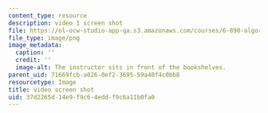 ```yaml
---
content_type: resource
description: video 1 screen shot
file: https://ol-ocw-studio-app-qa.s3.amazonaws.com/courses/6-890-algorithmic-lower-bounds-fun-with-hardness-proofs-fall-2014/37d2265d14e9f9c64eddf9c6a11b0fa0_video1.png
file_type: image/png
image_metadata:
  caption: ''
  credit: ''
  image-alt: The instructor sits in front of the bookshelves.
parent_uid: 71669fcb-a026-0ef2-3695-59a40f4c0bb8
resourcetype: Image
title: video screen shot
uid: 37d2265d-14e9-f9c6-4edd-f9c6a11b0fa0
---
```


